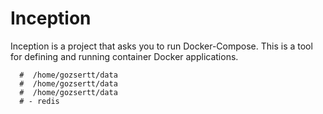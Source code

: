 # Inception
Inception is a project that asks you to run Docker-Compose. This is a tool for defining and running container Docker applications.


      #  /home/gozsertt/data
      #  /home/gozsertt/data
      #  /home/gozsertt/data
      # - redis
